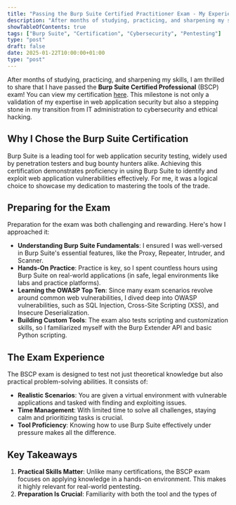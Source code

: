 ```yaml
---
title: "Passing the Burp Suite Certified Practitioner Exam - My Experience"
description: "After months of studying, practicing, and sharpening my skills, I am thrilled to share that I have passed the Burp Suite Certified Professional exam."
showTableOfContents: true
tags: ["Burp Suite", "Certification", "Cybersecurity", "Pentesting"]
type: "post"
draft: false
date: 2025-01-22T10:00:00+01:00
type: "post"
---
```


After months of studying, practicing, and sharpening my skills, I am thrilled to share that I have passed the **Burp Suite Certified Professional** (BSCP) exam! You can view my certification [here](https://portswigger.net/web-security/e/c/690adbbe21505dc3). This milestone is not only a validation of my expertise in web application security but also a stepping stone in my transition from IT administration to cybersecurity and ethical hacking.

## Why I Chose the Burp Suite Certification

Burp Suite is a leading tool for web application security testing, widely used by penetration testers and bug bounty hunters alike. Achieving this certification demonstrates proficiency in using Burp Suite to identify and exploit web application vulnerabilities effectively. For me, it was a logical choice to showcase my dedication to mastering the tools of the trade.

## Preparing for the Exam

Preparation for the exam was both challenging and rewarding. Here's how I approached it:

- **Understanding Burp Suite Fundamentals**: I ensured I was well-versed in Burp Suite's essential features, like the Proxy, Repeater, Intruder, and Scanner.  
- **Hands-On Practice**: Practice is key, so I spent countless hours using Burp Suite on real-world applications (in safe, legal environments like labs and practice platforms).  
- **Learning the OWASP Top Ten**: Since many exam scenarios revolve around common web vulnerabilities, I dived deep into OWASP vulnerabilities, such as SQL Injection, Cross-Site Scripting (XSS), and Insecure Deserialization.  
- **Building Custom Tools**: The exam also tests scripting and customization skills, so I familiarized myself with the Burp Extender API and basic Python scripting.

## The Exam Experience

The BSCP exam is designed to test not just theoretical knowledge but also practical problem-solving abilities. It consists of:

- **Realistic Scenarios**: You are given a virtual environment with vulnerable applications and tasked with finding and exploiting issues.  
- **Time Management**: With limited time to solve all challenges, staying calm and prioritizing tasks is crucial.  
- **Tool Proficiency**: Knowing how to use Burp Suite effectively under pressure makes all the difference.

## Key Takeaways

1. **Practical Skills Matter**: Unlike many certifications, the BSCP exam focuses on applying knowledge in a hands-on environment. This makes it highly relevant for real-world pentesting.  
2. **Preparation Is Crucial**: Familiarity with both the tool and the types of 
